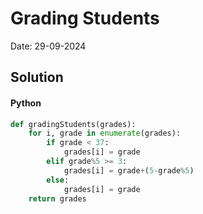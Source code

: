 
# Grading Students

Date: 29-09-2024

## Solution
#### Python
```python
def gradingStudents(grades):
    for i, grade in enumerate(grades):
        if grade < 37:
            grades[i] = grade
        elif grade%5 >= 3:
            grades[i] = grade+(5-grade%5)
        else:
            grades[i] = grade
    return grades
```
        